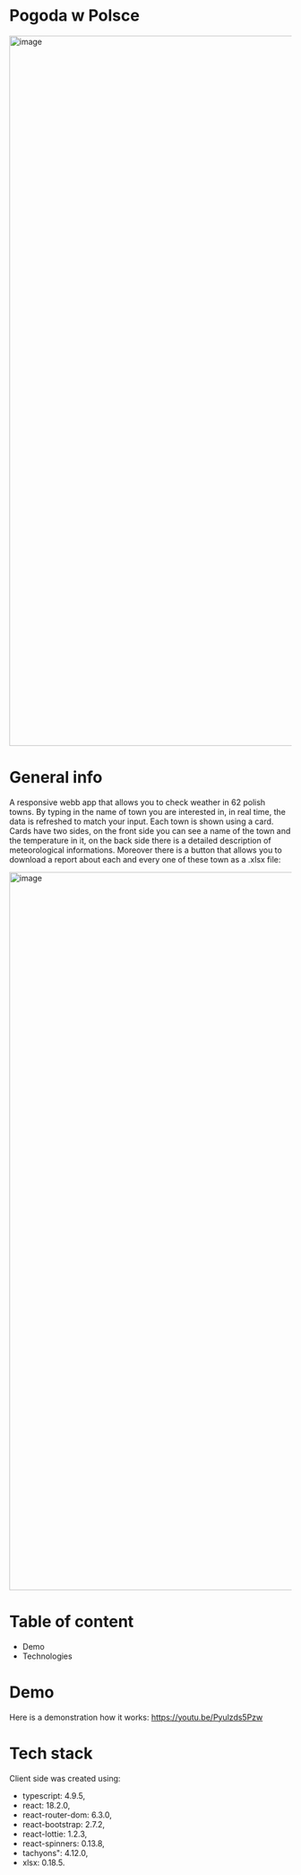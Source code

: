 
# Pogoda w Polsce
<img width="1266" alt="image" src="https://github.com/Paveu99/WeatherAppFront/assets/100468919/ec1ac6df-440d-4d91-bba0-5240daf2a258">

# General info
A responsive webb app that allows you to check weather in 62 polish towns. By typing in the name of town you are interested in, in real time, the data is refreshed to match your input. Each town is shown using a card. Cards have two sides, on the front side you can see a name of the town and the temperature in it, on the back side there is a detailed description of meteorological informations. Moreover there is a button that allows you to download a report about each and every one of these town as a .xlsx file:

<img width="1280" alt="image" src="https://github.com/Paveu99/WeatherAppFront/assets/100468919/eb9d8824-4102-4063-9e1c-da273fe85340">


# Table of content
- Demo
- Technologies

# Demo
Here is a demonstration how it works: https://youtu.be/Pyulzds5Pzw

# Tech stack
Client side was created using:
- typescript: 4.9.5,
- react: 18.2.0,
- react-router-dom: 6.3.0,
- react-bootstrap: 2.7.2,
- react-lottie: 1.2.3,
- react-spinners: 0.13.8,
- tachyons": 4.12.0,
- xlsx: 0.18.5.
